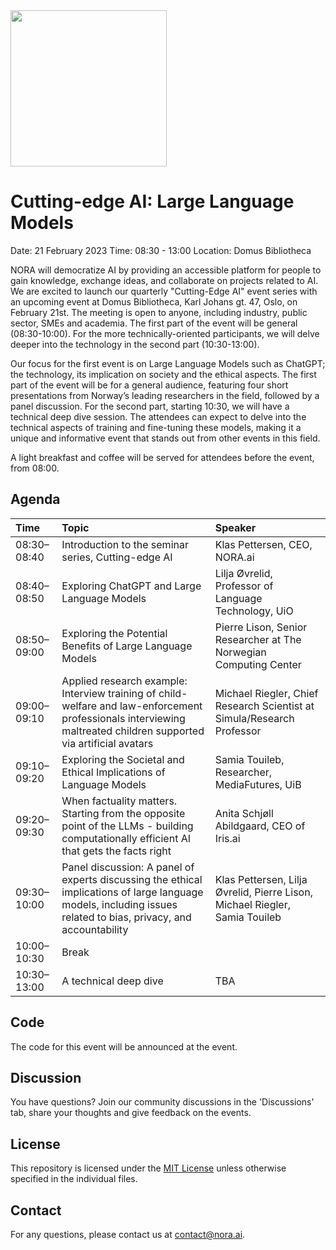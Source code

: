 <img src='https://github.com/NORA-Norwegian-AI-Research-Consortium/Cutting-edge-AI-Events/raw/main/nora_logo.png' width='250'>

# Cutting-edge AI: Large Language Models

Date: 21 February 2023
Time: 08:30 - 13:00
Location: Domus Bibliotheca

NORA will democratize AI by providing an accessible platform for people to gain knowledge, exchange ideas, and collaborate on projects related to AI. We are excited to launch our quarterly "Cutting-Edge AI" event series with an upcoming event at Domus Bibliotheca, Karl Johans gt. 47, Oslo, on February 21st. The meeting is open to anyone, including industry, public sector, SMEs and academia. The first part of the event will be general (08:30-10:00). For the more technically-oriented participants, we will delve deeper into the technology in the second part (10:30-13:00). 

Our focus for the first event is on Large Language Models such as ChatGPT; the technology, its implication on society and the ethical aspects. The first part of the event will be for a general audience, featuring four short presentations from Norway’s leading researchers in the field, followed by a panel discussion. For the second part, starting 10:30, we will have a technical deep dive session. The attendees can expect to delve into the technical aspects of training and fine-tuning these models, making it a unique and informative event that stands out from other events in this field. 

A light breakfast and coffee will be served for attendees before the event, from 08:00.

## Agenda

| Time | Topic | Speaker |
|:--------------|:------|:--------|
| 08:30–08:40 | Introduction to the seminar series, Cutting-edge AI | Klas Pettersen, CEO, NORA.ai |
| 08:40–08:50 | Exploring ChatGPT and Large Language Models | Lilja Øvrelid, Professor of Language Technology, UiO |
| 08:50–09:00 | Exploring the Potential Benefits of Large Language Models | Pierre Lison, Senior Researcher at The Norwegian Computing Center |
| 09:00–09:10 | Applied research example: Interview training of child-welfare and law-enforcement professionals interviewing maltreated children supported via artificial avatars | Michael Riegler, Chief Research Scientist at Simula/Research Professor |
| 09:10–09:20 | Exploring the Societal and Ethical Implications of Language Models | Samia Touileb, Researcher, MediaFutures, UiB |
| 09:20–09:30 | When factuality matters. Starting from the opposite point of the LLMs -  building computationally efficient AI that gets the facts right | Anita Schjøll Abildgaard, CEO of Iris.ai |
| 09:30–10:00 | Panel discussion: A panel of experts discussing the ethical implications of large language models, including issues related to bias, privacy, and accountability | Klas Pettersen, Lilja Øvrelid, Pierre Lison, Michael Riegler, Samia Touileb|
| 10:00–10:30 | Break | |
| 10:30–13:00 | A technical deep dive | TBA |

## Code

The code for this event will be announced at the event.

## Discussion

You have questions? Join our community discussions in the 'Discussions' tab, share your thoughts and give feedback on the events.

## License

This repository is licensed under the [MIT License](LICENSE) unless otherwise specified in the individual files.

## Contact

For any questions, please contact us at contact@nora.ai.